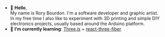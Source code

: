 - 👋 **Hello**,   
My name is Rory Bourdon. I'm a software developer and graphic artist. In my free time I also like to experiment with 3D printing and simple DIY electronics projects, usually based around the Arduino platform.
- 🌱 **I’m currently learning**: [Three.js](http://threejs.com) + [react-three-fiber](https://github.com/pmndrs/react-three-fiber)

<!---
rbourdon/rbourdon is a ✨ special ✨ repository because its `README.md` (this file) appears on your GitHub profile.
You can click the Preview link to take a look at your changes.
--->
